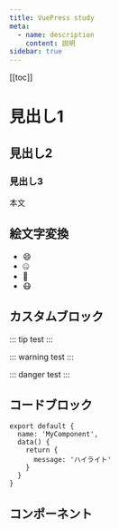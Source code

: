 ```yaml
---
title: VuePress study
meta:
  - name: description
    content: 説明
sidebar: true
---
```


[[toc]]

# 見出し1
## 見出し2
### 見出し3
本文

## 絵文字変換
- :smile:
- :zipper_mouth_face:
- :thinking:
- :mask:

## カスタムブロック
::: tip
test
:::

::: warning
test
:::

::: danger
test
:::

## コードブロック
```js{5}
export default {
  name: 'MyComponent',
  data() {
    return {
      message: 'ハイライト'
    }
  }
}
```

## コンポーネント
<MyComponent />
